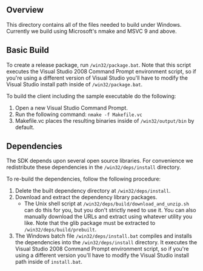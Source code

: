 Overview
--------

This directory contains all of the files needed to build under Windows.
Currently we build using Microsoft's nmake and MSVC 9 and above.

Basic Build
-----------

To create a release package, run `/win32/package.bat`. Note that this script
executes the Visual Studio 2008 Command Prompt environment script, so if you're
using a different version of Visual Studio you'll have to modify the Visual
Studio install path inside of `/win32/package.bat`.

To build the client including the sample executable do the following:

1. Open a new Visual Studio Command Prompt.
2. Run the following command: `nmake -f Makefile.vc`
3. Makefile.vc places the resulting binaries inside of `/win32/output/bin` by
   default.

Dependencies
------------

The SDK depends upon several open source libraries. For convenience we
redistribute these dependencies in the `/win32/deps/install` directory.

To re-build the dependencies, follow the following procedure:

1. Delete the built dependency directory at `/win32/deps/install`.
2. Download and extract the dependency library packages.
   * The Unix shell script at `/win32/deps/build/download_and_unzip.sh` can do
     this for you, but you don't strictly need to use it. You can also manually
     download the URLs and extract using whatever utility you like. Note that
     the glib package must be extracted to `/win32/deps/build/prebuilt`.
3. The Windows batch file `/win32/deps/install.bat` compiles and installs the
   dependencies into the `/win32/deps/install` directory. It executes the
   Visual Studio 2008 Command Prompt environment script, so if you're using a
   different version you'll have to modify the Visual Studio install path inside
   of `install.bat`.

